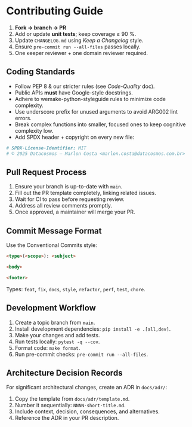 # Contributing Guide

1. **Fork → branch → PR**  
2. Add or update **unit tests**; keep coverage ≥ 90 %.  
3. Update `CHANGELOG.md` using *Keep a Changelog* style.  
4. Ensure `pre-commit run --all-files` passes locally.  
5. One κeeper reviewer + one domain reviewer required.

## Coding Standards

* Follow PEP 8 & our stricter rules (see *Code-Quality* doc).  
* Public APIs **must** have Google-style docstrings.  
* Adhere to wemake-python-styleguide rules to minimize code complexity.
* Use underscore prefix for unused arguments to avoid ARG002 lint errors.
* Break complex functions into smaller, focused ones to keep cognitive complexity low.
* Add SPDX header + copyright on every new file:

```python
# SPDX-License-Identifier: MIT
# © 2025 Datacosmos – Marlon Costa <marlon.costa@datacosmos.com.br>
```

## Pull Request Process

1. Ensure your branch is up-to-date with `main`.
2. Fill out the PR template completely, linking related issues.
3. Wait for CI to pass before requesting review.
4. Address all review comments promptly.
5. Once approved, a maintainer will merge your PR.

## Commit Message Format

Use the Conventional Commits style:

```html
<type>(<scope>): <subject>

<body>

<footer>
```

Types: `feat`, `fix`, `docs`, `style`, `refactor`, `perf`, `test`, `chore`.

## Development Workflow

1. Create a topic branch from `main`.
2. Install development dependencies: `pip install -e .[all,dev]`.
3. Make your changes and add tests.
4. Run tests locally: `pytest -q --cov`.
5. Format code: `make format`.
6. Run pre-commit checks: `pre-commit run --all-files`.

## Architecture Decision Records

For significant architectural changes, create an ADR in `docs/adr/`:

1. Copy the template from `docs/adr/template.md`.
2. Number it sequentially: `NNNN-short-title.md`.
3. Include context, decision, consequences, and alternatives.
4. Reference the ADR in your PR description.
